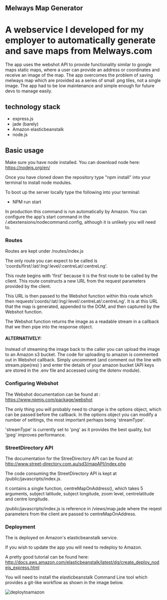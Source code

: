 ## Melways Map Generator

# A webservice I developed for my employer to automatically generate and save maps from Melways.com

The app uses the webshot API to provide functionality similar to google maps static maps, where a user can provide an address or coordinates and receive an image of the map. The app overcomes the problem of saving melways map which are provided as a series of small .png tiles, not a single image. The app had to be low maintenance and simple enough for future devs to manage easily.


## technology stack
- express.js
- jade (barely)
- Amazon elasticbeanstalk
- node.js


## Basic usage
Make sure you have node installed. You can download node here: https://nodejs.org/en/

Once you have cloned down the repository type "npm install" into your terminal to install node modules.

To boot up the server locally type the following into your terminal:
- NPM run start

In production this command is run automatically by Amazon. You can configure the app's start command in the /.ebextensions/nodecommand.config, although it is unlikely you will need to.

### Routes
Routes are kept under /routes/index.js

The only route you can expect to be called is 'coords/first/:lat/:lng/:level/:centreLat/:centreLng'.

This route begins with 'first' because it is the first route to be called by the client. This route constructs a new URL from the request parameters provided by the client.

This URL is then passed to the Webshot function within this route which then requests'coords/:lat/:lng/:level/:centreLat/:centreLng'. It is at this URL that the map is generated, appended to the DOM, and then captured by the Webshot function.

The Webshot function returns the image as a readable stream in a callback that we then pipe into the response object.

#### ALTERNATIVELY:

Instead of streaming the image back to the caller you can upload the image to an Amazon s3 bucket. The code for uploading to amazon is commented out in Webshot callback. Simply uncomment (and comment out the line with stream.pipe(res) ) and enter the details of your amazon bucket (API keys are stored in the .env file and accessed using the dotenv module).

### Configuring Webshot

The Webshot documentation can be found at : https://www.npmjs.com/package/webshot

The only thing you will probably need to change is the options object, which can be passed before the callback. In the options object you can modify a number of settings, the most important perhaps being 'streamType'.

'streamType' is currently set to 'png' as it provides the best quality, but 'jpeg' improves performance.

### StreetDirectory API

The documentation for the StreeDirectory APi can be found at: http://www.street-directory.com.au/sd3/mapAPI/index.php

The code consuming the StreetDirectory API is kept at /public/javascripts/index.js.

it contains a single function, centreMapOnAddress(), which takes 5 arguments, subject latitude, subject longitude, zoom level, centrelatitude and centre longitude.

/public/javascripts/index.js is reference in /views/map.jade where the reqest parameters from the client are passed to centreMapOnAddress.

### Deployment

The is deployed on Amazon's elasticbeanstalk service.

If you wish to update the app you will need to redeploy to Amazon.

A pretty good tutorial can be found here: http://docs.aws.amazon.com/elasticbeanstalk/latest/dg/create_deploy_nodejs_express.html

You will need to install the elasticbeanstalk Command Line tool which provides a git-like workflow as shown in the image below.

![deploytoamazon](https://cloud.githubusercontent.com/assets/16638647/22193214/eab2f3f8-e18d-11e6-8958-e68c0227a1f4.png)

